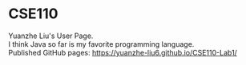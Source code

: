 # CSE110
Yuanzhe Liu's User Page.\
I think Java so far is my favorite programming language.\
Published GitHub pages: https://yuanzhe-liu6.github.io/CSE110-Lab1/
